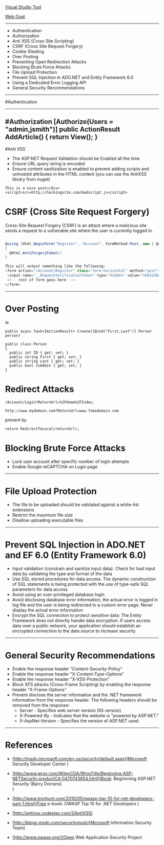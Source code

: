 [Visual Studio Tool](https://security-code-scan.github.io/)


[Web Goat](https://github.com/OWASP/WebGoat.NET/zipball/master)

---

* Authentication
* Authorization
* Anti XSS (Cross Site Scripting)
* CSRF (Cross Site Request Forgery)
* Cookie Stealing
* Over Posting
* Preventing Open Redirection Attacks
* Blocking Brute Force Attacks
* File Upload Protection
* Prevent SQL Injection in ADO.NET and Entity Framework 6.0
* Using a Dedicated Error Logging API
* General Security Recommendations

---
#Authentication



---
#Authorization
[Authorize(Users = "admin,jsmith")] 
public ActionResult AddArticle() 
{ 
 return View(); 
} 
---
#Anti XSS

* The ASP.NET Request Validation should be Enabled all the time
* Ensure URL query string is encoded
* Ensure content sanitization is enabled to prevent adding scripts and untrusted attributes in the HTML content (you can use the AntiXSS library from nuget)
```
This is a nice post</div><script>src=http://hackingsite.com/badscript.js</script>
```
# CSRF (Cross Site Request Forgery)

 Cross-Site Request Forgery (CSRF) is an attack where a malicious site sends a request to a vulnerable site where the user is currently logged in.
```c#

@using (Html.BeginForm("Register", "Account", FormMethod.Post, new { @class = "form-horizontal" }))
{
  @Html.AntiForgeryToken()
}

This will output something like the following:
<form action="/Account/Register" class="form-horizontal" method="post">
 <input name="__RequestVerificationToken" type="hidden" value="sK0JeZQqjaazgtWM5SYPXHhng0CoEWrpE_MWyiajpmDPKL2rjSoUpQAhEYoo1" />
 <!-- rest of form goes here -->
</form>
```


---
# Over Posting
ie
```
public async Task<IActionResult> Create([Bind("First,Last")] Person person)

```
```
public class Person
{
  public int ID { get; set; }
  public string First { get; set; }
  public string Last { get; set; }
  public bool IsAdmin { get; set; }
}

```
# Redirect Attacks
```
/Account/Login?ReturnUrl=%2FHome%2FIndex.
```
```
http://www.mydomain.com?ReturnUrl=www.fakedomain.com
```
prevent by 
```
return RedirectToLocal(returnUrl);
```
# Blocking Brute Force Attacks

* Lock user account after specific number of login attempts
* Enable Google reCAPTCHA on Login page
---
# File Upload Protection
* The file to be uploaded should be validated against a white-list extensions
* Restrict the maximum file size
* Disallow uploading executable files
---
# Prevent SQL Injection in ADO.NET and EF 6.0 (Entity Framework 6.0)
* Input validation (constrain and sanitize input data). Check for bad input data by validating the type and format of the data
* Use SQL stored procedures for data access. The dynamic construction of SQL statements is being protected with the use of type-safe SQL parameters for data access
* Avoid using an over-privileged database login
* Avoid disclosing database error information, the actual error is logged in log file and the user is being redirected to a custom error page. Never display the actual error information
* Encrypt the SQL connection to protect sensitive data: The Entity Framework does not directly handle data encryption. If users access data over a public network, your application should establish an encrypted connection to the data source to increase security

---
# General Security Recommendations

* Enable the response header “Content-Security-Policy”
* Enable the response header "X-Content-Type-Options"
* Enable the response header "X-XSS-Protection”
* Block XFS attacks (Cross-Frame Scripting) by enabling the response header “X-Frame-Options”
* Prevent disclose the server information and the .NET framework information from the response header. The following headers should be removed from the response:
    * Server - Specifies web server version (IIS version)
    * X-Powered-By - Indicates that the website is "powered by ASP.NET."
    * X-AspNet-Version - Specifies the version of ASP.NET used.

---
# References
 * [http://msdn.microsoft.com/en-us/security/default.aspx](Microsoft Security Developer Center	)


* [http://www.wrox.com/WileyCDA/WroxTitle/Beginning-ASP-NETSecurity.productCd-0470743654.html](Book: Beginnning ASP.NET Security (Barry Dorrans)	
)

* [http://www.troyhunt.com/2010/05/owasp-top-10-for-net-developers-part-1.html](Free e-book: OWASP Top 10 for .NET Developers	)

	
*  [http://antixss.codeplex.com/](AntiXSS)

*  [http://blogs.msdn.com/securitytools](Microsoft Information Security Team)

* [http://www.owasp.org/](Open Web Application Security Project

